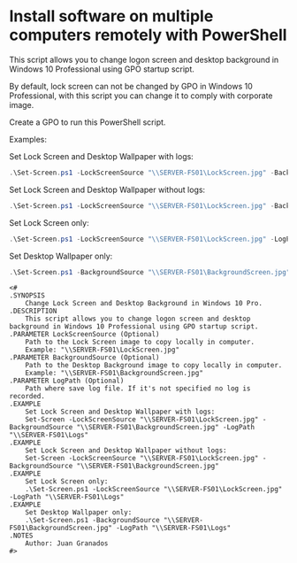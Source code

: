 # Install software on multiple computers remotely with PowerShell

This script allows you to change logon screen and desktop background in Windows 10 Professional using GPO startup script.

By default, lock screen can not be changed by GPO in Windows 10  Professional, with this script you can change it to comply with  corporate image.

Create a GPO to run this PowerShell script.

Examples:

Set Lock Screen and Desktop Wallpaper with logs:

```powershell
.\Set-Screen.ps1 -LockScreenSource "\\SERVER-FS01\LockScreen.jpg" -BackgroundSource "\\SERVER-FS01\BackgroundScreen.jpg" -LogPath "\\SERVER-FS01\Logs"
```

Set Lock Screen and Desktop Wallpaper without logs:

```powershell
.\Set-Screen.ps1 -LockScreenSource "\\SERVER-FS01\LockScreen.jpg" -BackgroundSource "\\SERVER-FS01\BackgroundScreen.jpg"
```

Set Lock Screen only:

```powershell
.\Set-Screen.ps1 -LockScreenSource "\\SERVER-FS01\LockScreen.jpg" -LogPath "\\SERVER-FS01\Logs"
```

Set Desktop Wallpaper only:

```powershell
.\Set-Screen.ps1 -BackgroundSource "\\SERVER-FS01\BackgroundScreen.jpg" -LogPath "\\SERVER-FS01\Logs"
```

 

```
<# 
.SYNOPSIS 
    Change Lock Screen and Desktop Background in Windows 10 Pro. 
.DESCRIPTION 
    This script allows you to change logon screen and desktop background in Windows 10 Professional using GPO startup script. 
.PARAMETER LockScreenSource (Optional) 
    Path to the Lock Screen image to copy locally in computer. 
    Example: "\\SERVER-FS01\LockScreen.jpg" 
.PARAMETER BackgroundSource (Optional) 
    Path to the Desktop Background image to copy locally in computer. 
    Example: "\\SERVER-FS01\BackgroundScreen.jpg" 
.PARAMETER LogPath (Optional) 
    Path where save log file. If it's not specified no log is recorded. 
.EXAMPLE 
    Set Lock Screen and Desktop Wallpaper with logs: 
    Set-Screen -LockScreenSource "\\SERVER-FS01\LockScreen.jpg" -BackgroundSource "\\SERVER-FS01\BackgroundScreen.jpg" -LogPath "\\SERVER-FS01\Logs" 
.EXAMPLE 
    Set Lock Screen and Desktop Wallpaper without logs: 
    Set-Screen -LockScreenSource "\\SERVER-FS01\LockScreen.jpg" -BackgroundSource "\\SERVER-FS01\BackgroundScreen.jpg" 
.EXAMPLE 
    Set Lock Screen only: 
    .\Set-Screen.ps1 -LockScreenSource "\\SERVER-FS01\LockScreen.jpg" -LogPath "\\SERVER-FS01\Logs" 
.EXAMPLE 
    Set Desktop Wallpaper only: 
    .\Set-Screen.ps1 -BackgroundSource "\\SERVER-FS01\BackgroundScreen.jpg" -LogPath "\\SERVER-FS01\Logs" 
.NOTES  
    Author: Juan Granados  
#>
```

 